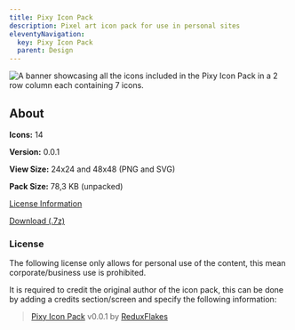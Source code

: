 ```yaml
---
title: Pixy Icon Pack
description: Pixel art icon pack for use in personal sites
eleventyNavigation:
  key: Pixy Icon Pack
  parent: Design
---
```


<img src="/public/img/pixy_banner.png" alt="A banner showcasing all the icons included in the Pixy Icon Pack in a 2 row column each containing 7 icons." class="banner" eleventy:ignore>

## About

<section class="box">
<p><b>Icons:</b> 14</p>
<p><b>Version:</b> 0.0.1</p>
<p><b>View Size:</b> 24x24 and 48x48 (PNG and SVG)</p>
<p><b>Pack Size:</b> 78,3 KB (unpacked)</p>
<p><a href="#license">License Information</a></p>
</section>


<a href="https://file.garden/aAEXMwgY3QmuIjxE/Design/Pixy%20Icon%20Pack/Pixy-0_0_1.7z" class="button">Download (.7z)</a>

### License

The following license only allows for personal use of the content, this mean corporate/business use is prohibited.

It is required to credit the original author of the icon pack, this can be done by adding a credits section/screen and specify the following information:

> [Pixy Icon Pack]() v0.0.1 by [ReduxFlakes](/)

